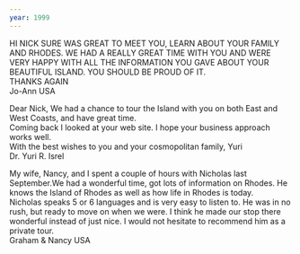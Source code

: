 ```yaml
---
year: 1999
---
```

HI NICK SURE WAS GREAT TO MEET YOU, LEARN ABOUT YOUR FAMILY AND RHODES. WE HAD A REALLY GREAT TIME WITH YOU AND WERE VERY HAPPY WITH ALL THE INFORMATION YOU GAVE ABOUT YOUR BEAUTIFUL ISLAND. YOU SHOULD BE PROUD OF IT.<br>
THANKS AGAIN<br>
Jo-Ann USA

Dear Nick, We had a chance to tour the Island with you on both East and West Coasts, and have great time.<br>
Coming back I looked at your web site. I hope your business approach works well.<br>
With the best wishes to you and your cosmopolitan family, Yuri<br>
Dr. Yuri R. Isrel

My wife, Nancy, and I spent a couple of hours with Nicholas last September.We had a wonderful time, got lots of information on Rhodes. He knows the Island of Rhodes as well as how life in Rhodes is today.<br>
Nicholas speaks 5 or 6 languages and is very easy to listen to. He was in no rush, but ready to move on when we were. I think he made our stop there wonderful instead of just nice. I would not hesitate to recommend him as a private tour.<br>
Graham & Nancy USA